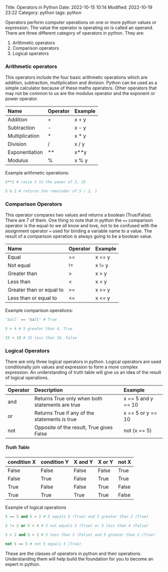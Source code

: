 Title: Operators in Python
Date: 2022-10-15 10:14
Modified: 2022-10-19 23:22
Category: python
tags: python

Operators perform computer operations on one or more python values or expression. The value the operator is operating on is called an operand. There are three different category of operators in python. They are:

1. Arithmetic operators
2. Comparison operators
3. Logical operators

### Arithmetic operators
This operators include the four basic arithmetic operations which are addition, subtraction, multiplication and division. Python can be used as a simple calculator because of these maths operators. Other operators that may not  be common to us are the modulus operator and the exponent or power operator.

| Name           | Operator| Example |
|:---------------|:--------|:--------|
| Addition       | +       | x + y   |
| Subtraction    | -       | x - y   |
| Multiplication | *       | x * y   |
| Division       | /       | x / y   |
| Exponentiation | **      | x**y    |
| Modulus        | %       | x % y   |

Example arithmetic operations:

```python
5**2 # raise 5 to the power of 2, 25

5 % 2 # returns the remainder of 5 / 2, 1
```

### Comparison Operators 
This operator compares two values and returns a boolean (True/False). There are 7 of them. One thing to note that in python the `==` comparison operator is the equal-to we all know and love, not to be confused with the assignment operator `=` used for binding a variable name to a value. The result of a comparison operation is always going to be a boolean value.

| Name                     | Operator| Example |
|:-------------------------|:--------|:--------|
| Equal                    | ==      | x == y  |
| Not equal                | !=      | x != y  |
| Greater than             | >       | x > y   |
| Less than                | <       | x < y   |
| Greater than or equal to | >=      | x >= y  |
| Less than or equal to    | <=      | x <= y  |

Example comparison operations:

```python
'ball' == 'ball' # True

5 > 4 # 5 greater than 4, True

15 < 10 # 15 less than 10, False
```
### Logical Operators
There are only three logical operators in python. Logical operators are used conditionally join values and expression to form a more complex expression. An understanding of truth table will give us an idea of the result of logical operations.

| Operator   | Description                                     | Example              |
|:-----------|:------------------------------------------------|:---------------------|
| and        | Returns True only when both statements are true  | x == 5 and y == 10   |
| or         | Returns True if any of the statements is true    | x == 5 or y == 10    |
| not        | Opposite of the result, True gives False        | not (x == 5)         |


##### Truth Table
| condition X | condition Y | X and Y | X or Y | not X 
|:------------|:------------|:--------|:-------|:-----
| False       | False       | False   | False  | True
| False       | True        | False   | True   | True
| True        | False       | False   | True   | False
| True        | True        | True    | True   | False

Example of logical operations

```python
5 == 5 and 5 > 2 # 5 equals 5 (True) and 5 greater than 2 (True)

5 != 2 or 5 < 4 # 5 not equals 2 (True) or 5 less than 4 (False)

5 < 2 and 5 > 2 # 5 less than 2 (False) and 5 greater than 2 (True)

not 5 == 5 # not 5 equals 5 (True)
```

These are the classes of operators in python and their operations. Understanding them will help build the foundation for you to become an expert in python.